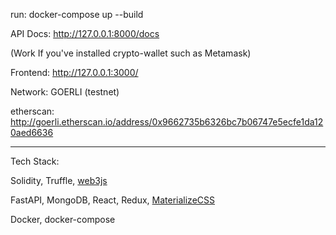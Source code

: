 run: docker-compose up --build

API Docs: http://127.0.0.1:8000/docs

(Work If you've installed crypto-wallet such as Metamask)

Frontend: http://127.0.0.1:3000/

Network: GOERLI (testnet)

etherscan: http://goerli.etherscan.io/address/0x9662735b6326bc7b06747e5ecfe1da120aed6636

------
Tech Stack:

Solidity, Truffle, [web3js](https://web3js.readthedocs.io/en/v1.8.1/)

FastAPI, MongoDB, React, Redux, [MaterializeCSS](https://materializecss.com/)

Docker, docker-compose
